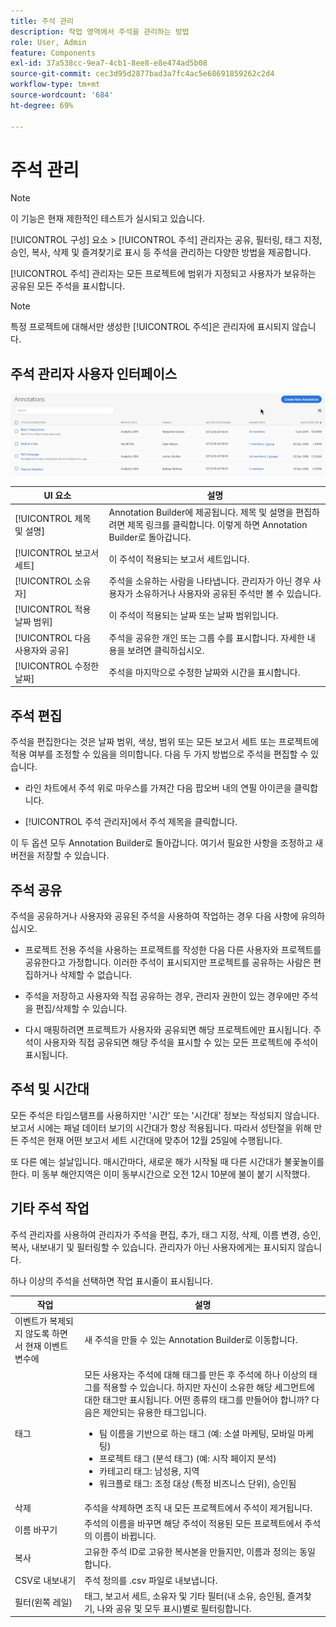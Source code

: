 ```yaml
---
title: 주석 관리
description: 작업 영역에서 주석을 관리하는 방법
role: User, Admin
feature: Components
exl-id: 37a538cc-9ea7-4cb1-8ee8-e8e474ad5b08
source-git-commit: cec3d95d2877bad3a7fc4ac5e68691859262c2d4
workflow-type: tm+mt
source-wordcount: '684'
ht-degree: 69%

---
```


# 주석 관리

>[!NOTE]
>
>이 기능은 현재 제한적인 테스트가 실시되고 있습니다.

[!UICONTROL 구성] 요소 > [!UICONTROL 주석] 관리자는 공유, 필터링, 태그 지정, 승인, 복사, 삭제 및 즐겨찾기로 표시 등 주석을 관리하는 다양한 방법을 제공합니다.

[!UICONTROL 주석] 관리자는 모든 프로젝트에 범위가 지정되고 사용자가 보유하는 공유된 모든 주석을 표시합니다.

>[!NOTE]
>
>특정 프로젝트에 대해서만 생성한 [!UICONTROL 주석]은 관리자에 표시되지 않습니다.

## 주석 관리자 사용자 인터페이스

![](assets/annotation-mgr.png)

| UI 요소 | 설명 |
| --- | --- | 
| [!UICONTROL 제목 및 설명] | Annotation Builder에 제공됩니다. 제목 및 설명을 편집하려면 제목 링크를 클릭합니다. 이렇게 하면 Annotation Builder로 돌아갑니다. |
| [!UICONTROL 보고서 세트] | 이 주석이 적용되는 보고서 세트입니다. |
| [!UICONTROL 소유자] | 주석을 소유하는 사람을 나타냅니다. 관리자가 아닌 경우 사용자가 소유하거나 사용자와 공유된 주석만 볼 수 있습니다. |
| [!UICONTROL 적용 날짜 범위] | 이 주석이 적용되는 날짜 또는 날짜 범위입니다. |
| [!UICONTROL 다음 사용자와 공유] | 주석을 공유한 개인 또는 그룹 수를 표시합니다. 자세한 내용을 보려면 클릭하십시오. |
| [!UICONTROL 수정한 날짜] | 주석을 마지막으로 수정한 날짜와 시간을 표시합니다. |

## 주석 편집

주석을 편집한다는 것은 날짜 범위, 색상, 범위 또는 모든 보고서 세트 또는 프로젝트에 적용 여부를 조정할 수 있음을 의미합니다. 다음 두 가지 방법으로 주석을 편집할 수 있습니다.

* 라인 차트에서 주석 위로 마우스를 가져간 다음 팝오버 내의 연필 아이콘을 클릭합니다.

* [!UICONTROL 주석 관리자]에서 주석 제목을 클릭합니다.

이 두 옵션 모두 Annotation Builder로 돌아갑니다. 여기서 필요한 사항을 조정하고 새 버전을 저장할 수 있습니다.

## 주석 공유

주석을 공유하거나 사용자와 공유된 주석을 사용하여 작업하는 경우 다음 사항에 유의하십시오.

* 프로젝트 전용 주석을 사용하는 프로젝트를 작성한 다음 다른 사용자와 프로젝트를 공유한다고 가정합니다. 이러한 주석이 표시되지만 프로젝트를 공유하는 사람은 편집하거나 삭제할 수 없습니다.

* 주석을 저장하고 사용자와 직접 공유하는 경우, 관리자 권한이 있는 경우에만 주석을 편집/삭제할 수 있습니다.

* 다시 매핑하려면 프로젝트가 사용자와 공유되면 해당 프로젝트에만 표시됩니다. 주석이 사용자와 직접 공유되면 해당 주석을 표시할 수 있는 모든 프로젝트에 주석이 표시됩니다.

## 주석 및 시간대

모든 주석은 타임스탬프를 사용하지만 &#39;시간&#39; 또는 &#39;시간대&#39; 정보는 작성되지 않습니다. 보고서 시에는 패널 데이터 보기의 시간대가 항상 적용됩니다. 따라서 성탄절을 위해 만든 주석은 현재 어떤 보고서 세트 시간대에 맞추어 12월 25일에 수행됩니다.

또 다른 예는 설날입니다. 매시간마다, 새로운 해가 시작될 때 다른 시간대가 불꽃놀이를 한다. 미 동부 해안지역은 이미 동부시간으로 오전 12시 10분에 불이 붙기 시작했다.

## 기타 주석 작업

주석 관리자를 사용하여 관리자가 주석을 편집, 추가, 태그 지정, 삭제, 이름 변경, 승인, 복사, 내보내기 및 필터링할 수 있습니다. 관리자가 아닌 사용자에게는 표시되지 않습니다.

하나 이상의 주석을 선택하면 작업 표시줄이 표시됩니다.

| 작업 | 설명 |
| --- | --- |
| 이벤트가 복제되지 않도록 하면서 현재 이벤트 변수에 | 새 주석을 만들 수 있는 Annotation Builder로 이동합니다. |
| 태그 | 모든 사용자는 주석에 대해 태그를 만든 후 주석에 하나 이상의 태그를 적용할 수 있습니다. 하지만 자신이 소유한 해당 세그먼트에 대한 태그만 표시됩니다. 어떤 종류의 태그를 만들어야 합니까? 다음은 제안되는 유용한 태그입니다.<ul><li>팀 이름을 기반으로 하는 태그 (예: 소셜 마케팅, 모바일 마케팅)</li><li>프로젝트 태그 (분석 태그) (예: 시작 페이지 분석)</li><li>카테고리 태그: 남성용, 지역</li><li>워크플로 태그: 조정 대상 (특정 비즈니스 단위), 승인됨</li></ul> |
| 삭제 | 주석을 삭제하면 조직 내 모든 프로젝트에서 주석이 제거됩니다. |
| 이름 바꾸기 | 주석의 이름을 바꾸면 해당 주석이 적용된 모든 프로젝트에서 주석의 이름이 바뀝니다. |
| 복사 | 고유한 주석 ID로 고유한 복사본을 만들지만, 이름과 정의는 동일합니다. |
| CSV로 내보내기 | 주석 정의를 .csv 파일로 내보냅니다. |
| 필터(왼쪽 레일) | 태그, 보고서 세트, 소유자 및 기타 필터(내 소유, 승인됨, 즐겨찾기, 나와 공유 및 모두 표시)별로 필터링합니다. |
